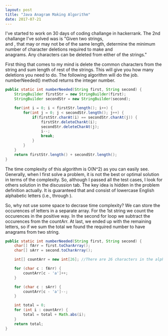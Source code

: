 ```yaml
---
layout: post
title: "Java Anagram Making Algorithm"
date: 2017-07-21
---
```


I've started to work on 30 days of coding challange in hackerrank. The 2nd challange I've solved was is "Given two strings,  
and , that may or may not be of the same length, determine the minimum number of character deletions required to make  and  
anagrams. Any characters can be deleted from either of the strings."

First thing that comes to my mind is delete the common characters from the string and sum length of rest of the strings. This will give 
you how many deletions you need to do. The following algorithm will do the job. numberNeeded() method returns the integer number. 

```java
public static int numberNeeded(String first, String second) {               
    StringBuilder firstStr = new StringBuilder(first);
    StringBuilder secondStr = new StringBuilder(second);

    for(int i = 0; i < firstStr.length(); i++) {            
        for(int j = 0; j < secondStr.length(); j++) {
            if(firstStr.charAt(i) == secondStr.charAt(j)) {
                firstStr.deleteCharAt(i);
                secondStr.deleteCharAt(j);
                i--;
                break;
            }
        }
    }        
    return firstStr.length() + secondStr.length();       
}
```

The time complexity of this algorithm is O(N^2) as you can easily see. Generally, when I first solve a problem, it is not the best or 
optimal solution in terms of the complexity. So, although I passed all the test cases, I look for others solution in the discussion tab.
The key idea is hidden in the problem definition actually. It is guaranteed that  and  consist of lowercase English alphabetic letters 
(i.e.,  through ).

So, why not use some space to decrase time complexity? We can store the occurences of letters in a separate array. For the 1st 
string we count the occurences in the positive way. In the second for loop we subtract the occurences from the countArr. At last,
we ended up with the remaining letters, so if we sum the total we found the required number to have anagrams from two string.

```java
public static int numberNeeded(String first, String second) {
    char[] fArr = first.toCharArray();
    char[] sArr = second.toCharArray();

    int[] countArr = new int[26]; //There are 26 characters in the alphabet

    for (char c : fArr) {  
        countArr[c - 'a']++;
    }

    for (char c : sArr) {  
        countArr[c - 'a']--;
    }

    int total = 0;
    for (int i : countArr) {
        total = total + Math.abs(i);
    }
    return total;        
}
```
